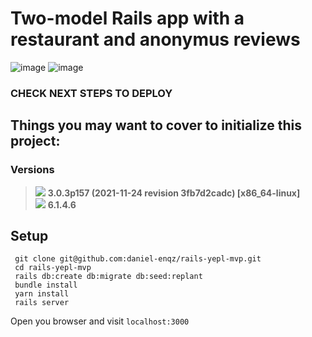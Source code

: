 # Two-model Rails app with a restaurant and anonymus reviews 

![image](https://user-images.githubusercontent.com/72522628/158514079-9f566523-d719-4149-a03b-6e58f7dc174d.png)
![image](https://user-images.githubusercontent.com/72522628/158514047-c1529922-4424-4512-b371-fda794ee754f.png)

### CHECK NEXT STEPS TO DEPLOY

## Things you may want to cover to initialize this project:
### Versions
> <img src="https://img.shields.io/badge/Ruby-CC342D?style=for-the-badge&logo=ruby&logoColor=white"> <strong> 3.0.3p157 (2021-11-24 revision 3fb7d2cadc) [x86_64-linux]</strong><br>
> <img src="https://img.shields.io/badge/Ruby_on_Rails-CC0000?style=for-the-badge&logo=ruby-on-rails&logoColor=white"> <strong> 6.1.4.6 </strong>

## Setup

```shell
 git clone git@github.com:daniel-enqz/rails-yepl-mvp.git
 cd rails-yepl-mvp
 rails db:create db:migrate db:seed:replant
 bundle install
 yarn install
 rails server
```
Open you browser and visit `localhost:3000`
